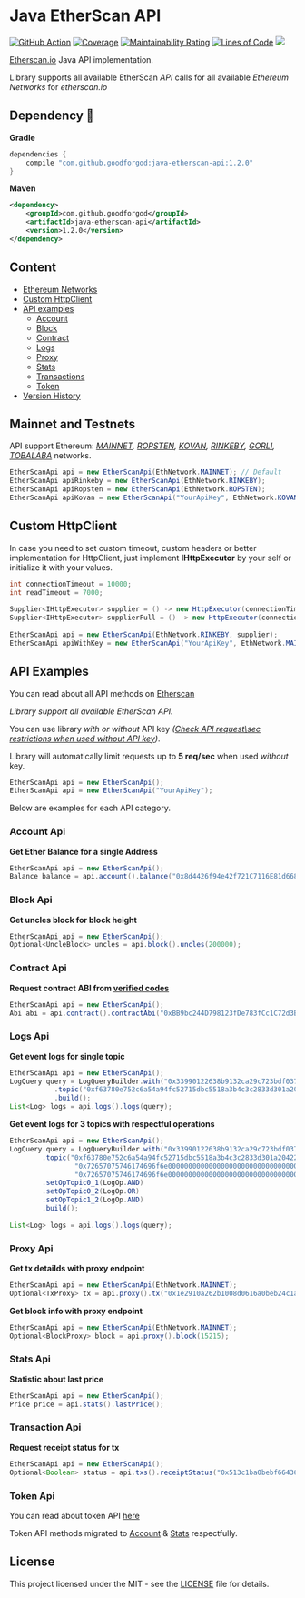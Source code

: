 # Java EtherScan API 

[![GitHub Action](https://github.com/goodforgod/java-etherscan-api/workflows/Java%20CI/badge.svg)](https://github.com/GoodforGod/java-etherscan-api/actions?query=workflow%3A%22Java+CI%22)
[![Coverage](https://sonarcloud.io/api/project_badges/measure?project=GoodforGod_java-etherscan-api&metric=coverage)](https://sonarcloud.io/dashboard?id=GoodforGod_java-etherscan-api)
[![Maintainability Rating](https://sonarcloud.io/api/project_badges/measure?project=GoodforGod_java-etherscan-api&metric=sqale_rating)](https://sonarcloud.io/dashboard?id=GoodforGod_java-etherscan-api)
[![Lines of Code](https://sonarcloud.io/api/project_badges/measure?project=GoodforGod_java-etherscan-api&metric=ncloc)](https://sonarcloud.io/dashboard?id=GoodforGod_java-etherscan-api)
[![](https://jitpack.io/v/GoodforGod/java-etherscan-api.svg)](https://jitpack.io/#GoodforGod/java-etherscan-api)

[Etherscan.io](https://etherscan.io/apis) Java API implementation.

Library supports all available EtherScan *API* calls for all available *Ethereum Networks* for *etherscan.io*

## Dependency :rocket:

**Gradle**
```groovy
dependencies {
    compile "com.github.goodforgod:java-etherscan-api:1.2.0"
}
```

**Maven**
```xml
<dependency>
    <groupId>com.github.goodforgod</groupId>
    <artifactId>java-etherscan-api</artifactId>
    <version>1.2.0</version>
</dependency>
```

## Content
- [Ethereum Networks](#mainnet-and-testnets)
- [Custom HttpClient](#custom-httpclient)
- [API examples](#api-examples)
    - [Account](#account-api)
    - [Block](#block-api)
    - [Contract](#contract-api)
    - [Logs](#logs-api)
    - [Proxy](#proxy-api)
    - [Stats](#stats-api)
    - [Transactions](#transaction-api)
    - [Token](#token-api)
- [Version History](#version-history)

## Mainnet and Testnets

API support Ethereum: *[MAINNET](https://etherscan.io),
 [ROPSTEN](https://ropsten.etherscan.io), 
 [KOVAN](https://kovan.etherscan.io), 
 [RINKEBY](https://rinkeby.etherscan.io), 
 [GORLI](https://goerli.etherscan.io), 
 [TOBALABA](https://tobalaba.etherscan.com)* networks.
```java
EtherScanApi api = new EtherScanApi(EthNetwork.MAINNET); // Default
EtherScanApi apiRinkeby = new EtherScanApi(EthNetwork.RINKEBY);
EtherScanApi apiRopsten = new EtherScanApi(EthNetwork.ROPSTEN);
EtherScanApi apiKovan = new EtherScanApi("YourApiKey", EthNetwork.KOVAN);
```

## Custom HttpClient

In case you need to set custom timeout, custom headers or better implementation for HttpClient, 
just implement **IHttpExecutor** by your self or initialize it with your values.

```java
int connectionTimeout = 10000;
int readTimeout = 7000;
 
Supplier<IHttpExecutor> supplier = () -> new HttpExecutor(connectionTimeout);
Supplier<IHttpExecutor> supplierFull = () -> new HttpExecutor(connectionTimeout, readTimeout);
 
EtherScanApi api = new EtherScanApi(EthNetwork.RINKEBY, supplier);
EtherScanApi apiWithKey = new EtherScanApi("YourApiKey", EthNetwork.MAINNET, supplierFull);
```

## API Examples

You can read about all API methods on [Etherscan](https://etherscan.io/apis)

*Library support all available EtherScan API.*

You can use library *with or without* API key *([Check API request\sec restrictions when used without API key](https://ethereum.stackexchange.com/questions/34190/does-etherscan-require-the-use-of-an-api-key))*.

Library will automatically limit requests up to **5 req/sec** when used *without* key.
```java
EtherScanApi api = new EtherScanApi();
EtherScanApi api = new EtherScanApi("YourApiKey");
```

Below are examples for each API category.

### Account Api

**Get Ether Balance for a single Address**

```java
EtherScanApi api = new EtherScanApi();
Balance balance = api.account().balance("0x8d4426f94e42f721C7116E81d6688cd935cB3b4F");
```

### Block Api

**Get uncles block for block height**

```java
EtherScanApi api = new EtherScanApi();
Optional<UncleBlock> uncles = api.block().uncles(200000);
```

### Contract Api
**Request contract ABI from [verified codes](https://etherscan.io/contractsVerified)**
```java
EtherScanApi api = new EtherScanApi();
Abi abi = api.contract().contractAbi("0xBB9bc244D798123fDe783fCc1C72d3Bb8C189413");
```

### Logs Api

**Get event logs for single topic**

```java
EtherScanApi api = new EtherScanApi();
LogQuery query = LogQueryBuilder.with("0x33990122638b9132ca29c723bdf037f1a891a70c")
           .topic("0xf63780e752c6a54a94fc52715dbc5518a3b4c3c2833d301a204226548a2a8545")
           .build();
List<Log> logs = api.logs().logs(query);
```

**Get event logs for 3 topics with respectful operations**

```java
EtherScanApi api = new EtherScanApi();
LogQuery query = LogQueryBuilder.with("0x33990122638b9132ca29c723bdf037f1a891a70c", 379224, 400000)
        .topic("0xf63780e752c6a54a94fc52715dbc5518a3b4c3c2833d301a204226548a2a8545",
                "0x72657075746174696f6e00000000000000000000000000000000000000000000",
                "0x72657075746174696f6e00000000000000000000000000000000000000000000")
        .setOpTopic0_1(LogOp.AND)
        .setOpTopic0_2(LogOp.OR)
        .setOpTopic1_2(LogOp.AND)
        .build();
 
List<Log> logs = api.logs().logs(query);
```

### Proxy Api

**Get tx detailds with proxy endpoint**

```java
EtherScanApi api = new EtherScanApi(EthNetwork.MAINNET);
Optional<TxProxy> tx = api.proxy().tx("0x1e2910a262b1008d0616a0beb24c1a491d78771baa54a33e66065e03b1f46bc1");
```

**Get block info with proxy endpoint**

```java
EtherScanApi api = new EtherScanApi(EthNetwork.MAINNET);
Optional<BlockProxy> block = api.proxy().block(15215);
```

### Stats Api

**Statistic about last price**

```java
EtherScanApi api = new EtherScanApi();
Price price = api.stats().lastPrice();
```

### Transaction Api

**Request receipt status for tx**

```java
EtherScanApi api = new EtherScanApi();
Optional<Boolean> status = api.txs().receiptStatus("0x513c1ba0bebf66436b5fed86ab668452b7805593c05073eb2d51d3a52f480a76");
```

### Token Api

You can read about token API [here](https://etherscan.io/apis#tokens)

Token API methods migrated to [Account](#account-api) & [Stats](#stats-api) respectfully.

## License

This project licensed under the MIT - see the [LICENSE](LICENSE) file for details.
